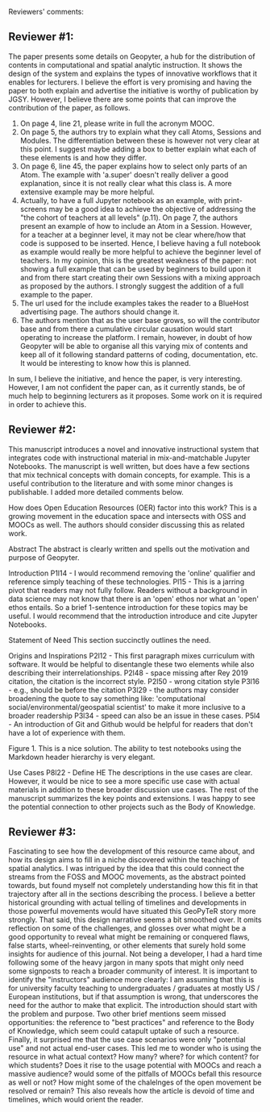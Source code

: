 Reviewers' comments:

## Reviewer #1: 

The paper presents some details on Geopyter, a hub for the distribution of contents in computational and spatial analytic instruction. It shows the design of the system and explains the types of innovative workflows that it enables for lecturers. I believe the effort is very promising and having the paper to both explain and advertise the initiative is worthy of publication by JGSY. However, I believe there are some points that can improve the contribution of the paper, as follows.

1.	On page 4, line 21, please write in full the acronym MOOC.
2.	On page 5, the authors try to explain what they call Atoms, Sessions and Modules. The differentiation between these is however not very clear at this point. I suggest maybe adding a box to better explain what each of these elements is and how they differ.
3.	On page 6, line 45, the paper explains how to select only parts of an Atom. The example with 'a.super' doesn't really deliver a good explanation, since it is not really clear what this class is. A more extensive example may be more helpful.
4.	Actually, to have a full Jupyter notebook as an example, with print-screens may be a good idea to achieve the objective of addressing the "the cohort of teachers at all levels" (p.11). On page 7, the authors present an example of how to include an Atom in a Session. However, for a teacher at a beginner level, it may not be clear where/how that code is supposed to be inserted. Hence, I believe having a full notebook as example would really be more helpful to achieve the beginner level of teachers.
In my opinion, this is the greatest weakness of the paper: not showing a full example that can be used by beginners to build upon it and from there start creating their own Sessions with a mixing approach as proposed by the authors. I strongly suggest the addition of a full example to the paper.
5.	The url used for the include examples takes the reader to a BlueHost advertising page. The authors should change it.
6.	The authors mention that as the user base grows, so will the contributor base and from there a cumulative circular causation would start operating to increase the platform. I remain, however, in doubt of how Geopyter will be able to organise all this varying mix of contents and keep all of it following standard patterns of coding, documentation, etc. It would be interesting to know how this is planned.

In sum, I believe the initiative, and hence the paper, is very interesting. However, I am not confident the paper can, as it currently stands, be of much help to beginning lecturers as it proposes. Some work on it is required in order to achieve this.

## Reviewer #2: 

This manuscript introduces a novel and innovative instructional system that integrates code with instructional material in mix-and-matchable Jupyter Notebooks. The manuscript is well written, but does have a few sections that mix technical concepts with domain concepts, for example. This is a useful contribution to the literature and with some minor changes is publishable. I added more detailed comments below.

How does Open Education Resources (OER) factor into this work? This is a growing movement in the education space and intersects with OSS and MOOCs as well. The authors should consider discussing this as related work.

Abstract
The abstract is clearly written and spells out the motivation and purpose of Geopyter.

Introduction
P1l14 - I would recommend removing the 'online' qualifier and reference simply teaching of these technologies.
Pl15 - This is a jarring pivot that readers may not fully follow. Readers without a background in data science may not know that there is an 'open' ethos nor what an 'open' ethos entails. So a brief 1-sentence introduction for these topics may be useful.
I would recommend that the introduction introduce and cite Jupyter Notebooks.

Statement of Need
This section succinctly outlines the need.

Origins and Inspirations
P2l12 - This first paragraph mixes curriculum with software. It would be helpful to disentangle these two elements while also describing their interrelationships.
P2l48 - space missing after Rey 2019 citation, the citation is the incorrect style.
P2l50 - wrong citation style
P3l16 - e.g., should be before the citation
P3l29 - the authors may consider broadening the quote to say something like: 'computational social/environmental/geospatial scientist' to make it more inclusive to a broader readership
P3l34 - speed can also be an issue in these cases.
P5l4 - An introduction of Git and Github would be helpful for readers that don't have a lot of experience with them.

Figure 1. This is a nice solution. The ability to test notebooks using the Markdown header hierarchy is very elegant.

Use Cases
P8l22 - Define HE
The descriptions in the use cases are clear. However, it would be nice to see a more specific use case with actual materials in addition to these broader discussion use cases.
The rest of the manuscript summarizes the key points and extensions. I was happy to see the potential connection to other projects such as the Body of Knowledge.

## Reviewer #3: 

Fascinating to see how the development of this resource came about, and how its design aims to fill in a niche discovered within the teaching of spatial analytics. I was intrigued by the idea that this could connect the streams from the FOSS and MOOC movements, as the abstract pointed towards, but found myself not completely understanding how this fit in that trajectory after all in the sections describing the process. I believe a better historical grounding with actual telling of timelines and developments in those powerful movements would have situated this GeoPyTeR story more strongly. That said, this design narrative seems a bit smoothed over. It omits reflection on some of the challenges, and glosses over what might be a good opportunity to reveal what might be remaining or conquered flaws, false starts, wheel-reinventing, or other elements that surely hold some insights for audience of this journal. Not being a developer, I had a hard time following some
of the heavy jargon in many spots that might only need some signposts to reach a broader community of interest. It is important to identify the "instructors" audience more clearly: I am assuming that this is for university faculty teaching to undergraduates / graduates at mostly US / European institutions, but if that assumption is wrong, that underscores the need for the author to make that explicit. The introduction should start with the problem and purpose. Two other brief mentions seem missed opportunities: the reference to "best practices" and reference to the Body of Knowledge, which seem could catapult uptake of such a resource. Finally, it surprised me that the use case scenarios were only "potential use" and not actual end-user cases. This led me to wonder who is using the resource in what actual context? How many? where? for which content? for which students? Does it rise to the usage potential with MOOCs and reach a massive audience? would some of the pitfalls of
MOOCs befall this resource as well or not? How might some of the chalelnges of the open movement be resolved or remain? This also reveals how the article is devoid of time and timelines, which would orient the reader.